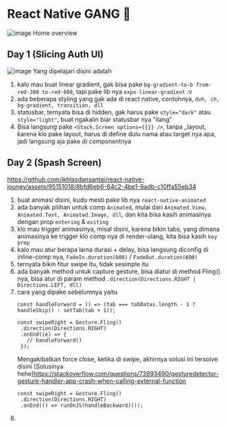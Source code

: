 # React Native GANG 🥶 
![image](https://github.com/ikhlasdansantai/react-native-jouney/assets/95151018/d0107b27-c240-4752-aee2-8f6a231c62ba)
Home overview

## Day 1 (Slicing Auth UI)
![image](https://github.com/ikhlasdansantai/react-native-jouney/assets/95151018/c21348b5-59de-490b-8e58-70a09c113398)
Yang dipelajari disini adalah
1. kalo mau buat linear gradient, gak bisa pake `bg-gradient-to-b from-red-300 to-red-600`, tapi pake lib nya `expo-linear-gradient` :v
2. ada beberapa styling yang gak ada di react native, contohnya, `dvh, ch, bg-gradient, transition, dll`
3. statusbar, ternyata bisa di hidden, gak harus pake `style="dark"` atau `style="light"`, buat ngakalin biar statusbar nya "ilang"
4. Bisa langsung pake `<Stack.Screen options={{}} />`, tanpa _layout, karena klo pake layout, harus di define dulu nama atau target nya apa, jadi langsung aja pake di componentnya



## Day 2 (Spash Screen)
https://github.com/ikhlasdansantai/react-native-jouney/assets/95151018/8bfd6eb6-84c2-4be1-8adb-c10ffa55eb34
1. buat animasi disini, kudu mesti pake lib nya `react-native-animated`
2. ada banyak pilihan untuk comp `Animated`, mulai dari `Animated.View, Animated.Text, Animated.Image, dll`, dan kita bisa kasih animasinya dengan prop `entering` & `exiting`
3. klo mau trigger animasinya, misal disini, karena bikin tabs, yang dimana animasinya ke trigger klo comp nya di render-ulang, kita bisa kasih `key prop`
4. kalo mau atur berapa lama durasi + delay, bisa langsung diconfig di inline-comp nya, `FadeIn.duration(600)` / `FadeOut.duration(600)`
5. ternyata bikin fitur swipe itu, tidak sesimple itu
6. ada banyak method untuk capture gesture, bisa diatur di method Fling() nya, bisa atur di param method `.direction(Directions.RIGHT | Directions.LEFT, dll)`
7. cara yang dipake sebelumnya yaitu
   ```tsx
   const handleForward = () => (tab === tabDatas.length - 1 ? handleSkip() : setTab(tab + 1));
   
   const swipeRight = Gesture.Fling()
    .direction(Directions.RIGHT)
    .onEnd((e) => {
      // handleForward()
    });
   ```
   Mengakibatkan force close, ketika di swipe, akhirnya solusi ini tersolve disini
   [Solusinya hehe]https://stackoverflow.com/questions/73893490/gesturedetector-gesture-handler-app-crash-when-calling-external-function
   ```tsx
   const swipeRight = Gesture.Fling()
    .direction(Directions.RIGHT)
    .onEnd(() => runOnJS(handleBackward)());
   ```
8. 
